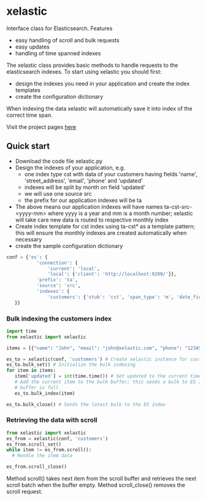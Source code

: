 # xelastic
Interface class for Elasticsearch. Features
* easy handling of scroll and bulk requests
* easy updates
* handling of time spanned indexes

The xelastic class provides basic methods to handle requests to the elasticsearch indexes. To start using xelastic you should first:
* design the indexes you need in your application and create the index templates
* create the configuration dictionary

When indexing the data xelastic will automatically save it into index of the correct time span.

Visit the project pages [here](https://jurisra.github.io/xelastic)

## Quick start
* Download the code file xelastic.py
* Design the indexes of your application, e.g.
  * one index type cst with data of your customers having fields 'name', 'street_address', 'email', 'phone' and 'updated'
  * indexes will be split by month on field 'updated'
  * we will use one source src
  * the prefix for our application indexes will be ta
* The above means our application indexes will have names ta-cst-src-\<yyyy-mm\> where yyyy is a year and mm is a month number; xelastic will take care new data is routed to respective monthly index
* Create index template for cst index using ta-cst* as a template pattern; this will ensure the monthly indexes are created automatically when necessary
* create the sample configuration dictionary

 ```python
 conf = {'es': {
            'connection': {
                'current': 'local',
                'local': {'client': 'http://localhost:9200/'}},
            'prefix': 'ta',
            'source': 'src',
            'indexes': {
                'customers': {'stub': 'cst', 'span_type': 'm', 'date_field': 'updated'}}
    }}
```

### Bulk indexing the customers index

 ```python
 import time
from xelastic import xelastic

items = [{"name": "John", "email": "john@xelastic.com", "phone": "12345678"}, ...]

es_to = xelastic(conf, 'customers') # Create xelastic instance for customers index
es_to.bulk_set() # Initialize the bulk indexing
for item in items:
    item['updated'] = int(time.time()) # Set updated to the current timestamp
    # Add the current item to the bulk buffer; this sends a bulk to ES index when
    # buffer is full
    es_to.bulk_index(item)

es_to.bulk_close() # Sends the latest bulk to the ES index
```

### Retrieving the data with scroll

```python
from xelastic import xelastic
es_from = xelastic(conf, 'customers')
es_from.scroll_set()
while item != es_from.scroll():
  # Handle the item data

es_from.scroll_close()
```
Method scroll() takes next item from the scroll buffer and retrieves the next scroll batch when
the buffer empty.
Method scroll_close() removes the scroll request.

